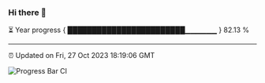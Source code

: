 ### Hi there 👋

⏳ Year progress { ████████████████████████▁▁▁▁▁▁ } 82.13 %

---

⏰ Updated on Fri, 27 Oct 2023 18:19:06 GMT

![Progress Bar CI](https://github.com/liununu/liununu/workflows/Progress%20Bar%20CI/badge.svg)

